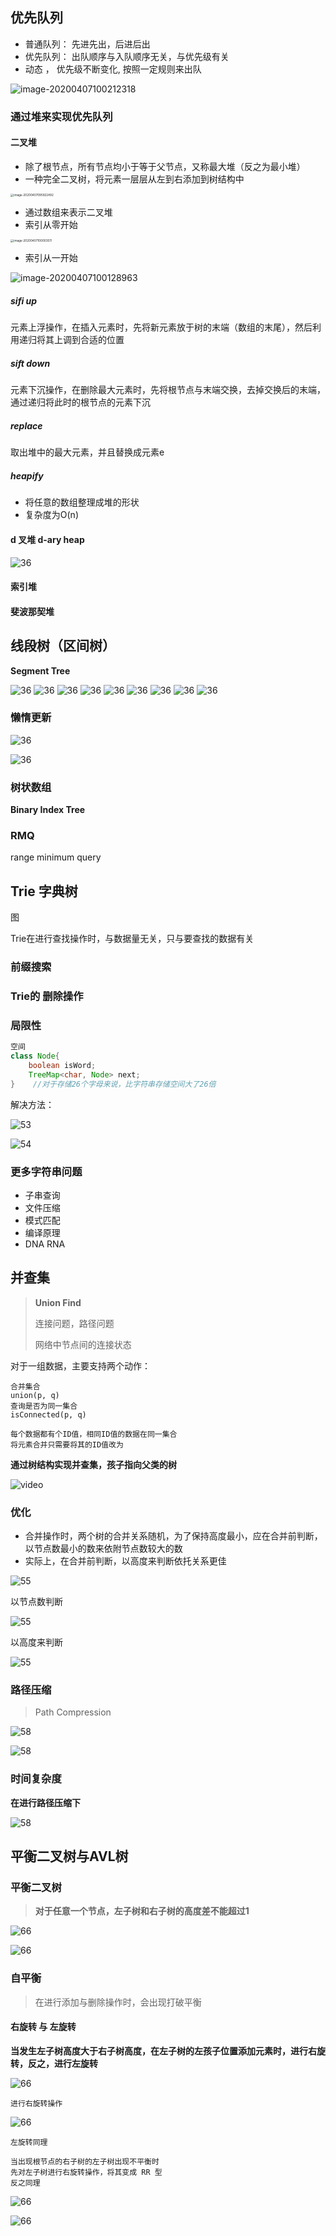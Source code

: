 ## 优先队列

-   普通队列： 先进先出，后进后出
-   优先队列： 出队顺序与入队顺序无关，与优先级有关
-   动态 ，  优先级不断变化, 按照一定规则来出队

![image-20200407100212318](img\40.jpg)

### 通过堆来实现优先队列

#### 二叉堆

-   除了根节点，所有节点均小于等于父节点，又称最大堆（反之为最小堆）
-   一种完全二叉树，将元素一层层从左到右添加到树结构中

 <img src="img\37.jpg" alt="image-20200407095922492" style="zoom: 33%;" />

-   通过数组来表示二叉堆
-   索引从零开始

 <img src="img\38.jpg" alt="image-20200407100003511" style="zoom:33%;" />

-   索引从一开始

![image-20200407100128963](img\39.jpg)

##### sifi up

元素上浮操作，在插入元素时，先将新元素放于树的末端（数组的末尾），然后利用递归将其上调到合适的位置

##### sift  down

元素下沉操作，在删除最大元素时，先将根节点与末端交换，去掉交换后的末端，通过递归将此时的根节点的元素下沉

##### replace

取出堆中的最大元素，并且替换成元素e

##### heapify

-   将任意的数组整理成堆的形状
-   复杂度为O(n)

#### d 叉堆 d-ary heap

![36](..\photo\36.jpg)

#### 索引堆

#### 斐波那契堆



## 线段树（区间树）

**Segment  Tree**

![36](img\52.jpg)
![36](img\51.jpg)
![36](img\49.jpg)
![36](img\48.jpg)
![36](img\47.jpg)
![36](img\45.jpg)
![36](img\44.jpg)
![36](img\36.jpg)
![36](img\43.jpg)

### 懒惰更新


![36](img\42.jpg)

![36](img\41.jpg)


### 树状数组

**Binary Index Tree**

### RMQ   

range minimum query



## Trie  字典树

图

Trie在进行查找操作时，与数据量无关，只与要查找的数据有关

### 前缀搜索

### Trie的 删除操作

### 局限性

```java
空间
class Node{
    boolean isWord;
    TreeMap<char, Node> next;
}    //对于存储26个字母来说，比字符串存储空间大了26倍
```

解决方法：

![53](img/53.jpg)

![54](img/54.jpg)

### 更多字符串问题

-   子串查询
-   文件压缩
-   模式匹配
-   编译原理
-   DNA RNA 



## 并查集

>   **Union Find**
>
>   连接问题，路径问题
>
>   网络中节点间的连接状态

对于一组数据，主要支持两个动作：

```
合并集合
union(p, q)
查询是否为同一集合
isConnected(p, q)
```

```
每个数据都有个ID值，相同ID值的数据在同一集合
将元素合并只需要将其的ID值改为
```

**通过树结构实现并查集，孩子指向父类的树**

![video](img/345.gif)



### 优化

-   合并操作时，两个树的合并关系随机，为了保持高度最小，应在合并前判断，以节点数最小的数来依附节点数较大的数
-   实际上，在合并前判断，以高度来判断依托关系更佳

![55](img/55.jpg)



以节点数判断

![55](img/56.jpg)



以高度来判断

![55](img/57.jpg)



### 路径压缩

>   Path Compression

![58](img/59.jpg)



![58](img/60.jpg)



### 时间复杂度

**在进行路径压缩下**

![58](img/58.jpg)



## 平衡二叉树与AVL树

### 平衡二叉树

>   **对于任意一个节点，左子树和右子树的高度差不能超过1**

![66](img/66.jpg)

![66](img/64.jpg)

### 自平衡

>   在进行添加与删除操作时，会出现打破平衡

#### 右旋转 与 左旋转

**当发生左子树高度大于右子树高度，在左子树的左孩子位置添加元素时，进行右旋转，反之，进行左旋转**



![66](img/62.jpg)



```
进行右旋转操作
```

![66](img/69.gif)

```
左旋转同理
```



```
当出现根节点的右子树的左子树出现不平衡时
先对左子树进行右旋转操作，将其变成 RR 型
反之同理
```

![66](img/67.gif)

![66](img/68.gif)